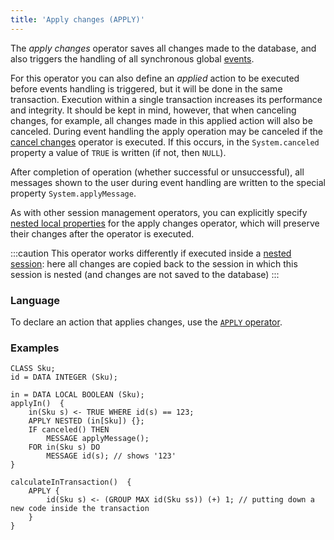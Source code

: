 ```yaml
---
title: 'Apply changes (APPLY)'
---
```


The *apply changes* operator saves all changes made to the database, and also triggers the handling of all synchronous global [events](Events.md).

For this operator you can also define an *applied* action to be executed before events handling is triggered, but it will be done in the same transaction. Execution within a single transaction increases its performance and integrity. It should be kept in mind, however, that when canceling changes, for example, all changes made in this applied action will also be canceled. During event handling the apply operation may be canceled if the [cancel changes](Cancel_changes_CANCEL_.md) operator is executed. If this occurs, in the `System.canceled` property a value of `TRUE` is written (if not, then `NULL`).

After completion of operation (whether successful or unsuccessful), all messages shown to the user during event handling are written to the special property `System.applyMessage`.

As with other session management operators, you can explicitly specify [nested local properties](Session_management.md#nested) for the apply changes operator, which will preserve their changes after the operator is executed.

:::caution
This operator works differently if executed inside a [nested session](New_session_NEWSESSION_NESTEDSESSION_.md#nested): here all changes are copied back to the session in which this session is nested (and changes are not saved to the database)
:::

### Language

To declare an action that applies changes, use the [`APPLY` operator](APPLY_operator.md).

### Examples

```lsf
CLASS Sku;
id = DATA INTEGER (Sku);

in = DATA LOCAL BOOLEAN (Sku);
applyIn()  {
    in(Sku s) <- TRUE WHERE id(s) == 123;
    APPLY NESTED (in[Sku]) {};
    IF canceled() THEN
        MESSAGE applyMessage();
    FOR in(Sku s) DO
        MESSAGE id(s); // shows '123'
}

calculateInTransaction()  {
    APPLY {
        id(Sku s) <- (GROUP MAX id(Sku ss)) (+) 1; // putting down a new code inside the transaction
    }
}
```

